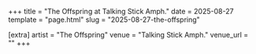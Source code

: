 +++
title = "The Offspring at Talking Stick Amph."
date = 2025-08-27
template = "page.html"
slug = "2025-08-27-the-offspring"

[extra]
artist = "The Offspring"
venue = "Talking Stick Amph."
venue_url = ""
+++
